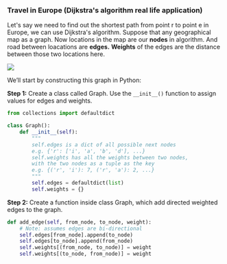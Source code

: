 <!--title={Dijkstra's Algorithm in Python}-->

<!--badges={Algorithms:15,Python:5}-->

<!--concepts={useOfGraphs, realLifeApplication, Dijkstra'sAlgorithm, Dijkstra'sdirected,}-->

### Travel in Europe (Dijkstra's algorithm real life application)

Let's say we need to find out the shortest path from point r to point e in Europe, we can use Dijkstra's algorithm.
Suppose that any geographical map as a graph. Now locations in the map are our **nodes** in algorithm.
And road between loacations are **edges.** **Weights** of the edges are the distance between those two locations here.


![](https://tva1.sinaimg.cn/large/006y8mN6gy1g8el7wzc0lj30yw0p21kx.jpg)

We’ll start by constructing this graph in Python:

**Step 1:** Create a class called Graph. Use the `__init__()` function to assign values for edges and weights.

```python
from collections import defaultdict

class Graph():
    def __init__(self):
        """
        self.edges is a dict of all possible next nodes
        e.g. {'r': ['i', 'a', 'b', 'd'], ...}
        self.weights has all the weights between two nodes,
        with the two nodes as a tuple as the key
        e.g. {('r', 'i'): 7, ('r', 'a'): 2, ...}
        """
        self.edges = defaultdict(list)
        self.weights = {}
```

**Step 2:** Create a function inside class Graph, which add directed weighted edges to the graph.

```python
def add_edge(self, from_node, to_node, weight):
    # Note: assumes edges are bi-directional
    self.edges[from_node].append(to_node)
    self.edges[to_node].append(from_node)
    self.weights[(from_node, to_node)] = weight
    self.weights[(to_node, from_node)] = weight
```
